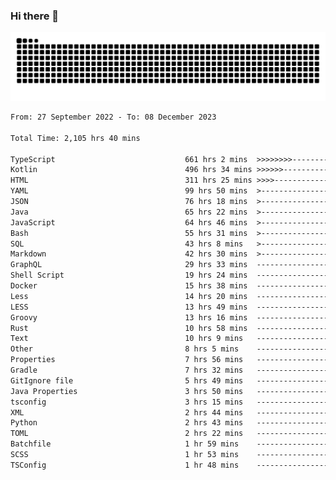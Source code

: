 ### Hi there 👋

<picture>
  <source media="(prefers-color-scheme: dark)" srcset="https://raw.githubusercontent.com/heyline/heyline/output/github-contribution-grid-snake-dark.svg">
  <source media="(prefers-color-scheme: light)" srcset="https://raw.githubusercontent.com/heyline/heyline/output/github-contribution-grid-snake.svg">
  <img alt="github contribution grid snake animation" src="https://raw.githubusercontent.com/heyline/heyline/output/github-contribution-grid-snake.svg">
</picture>

<!--START_SECTION:waka-->

```txt
From: 27 September 2022 - To: 08 December 2023

Total Time: 2,105 hrs 40 mins

TypeScript                             661 hrs 2 mins  >>>>>>>>-----------------   31.39 %
Kotlin                                 496 hrs 34 mins >>>>>>-------------------   23.58 %
HTML                                   311 hrs 25 mins >>>>---------------------   14.79 %
YAML                                   99 hrs 50 mins  >------------------------   04.74 %
JSON                                   76 hrs 18 mins  >------------------------   03.62 %
Java                                   65 hrs 22 mins  >------------------------   03.10 %
JavaScript                             64 hrs 46 mins  >------------------------   03.08 %
Bash                                   55 hrs 31 mins  >------------------------   02.64 %
SQL                                    43 hrs 8 mins   >------------------------   02.05 %
Markdown                               42 hrs 30 mins  >------------------------   02.02 %
GraphQL                                29 hrs 33 mins  -------------------------   01.40 %
Shell Script                           19 hrs 24 mins  -------------------------   00.92 %
Docker                                 15 hrs 38 mins  -------------------------   00.74 %
Less                                   14 hrs 20 mins  -------------------------   00.68 %
LESS                                   13 hrs 49 mins  -------------------------   00.66 %
Groovy                                 13 hrs 16 mins  -------------------------   00.63 %
Rust                                   10 hrs 58 mins  -------------------------   00.52 %
Text                                   10 hrs 9 mins   -------------------------   00.48 %
Other                                  8 hrs 5 mins    -------------------------   00.38 %
Properties                             7 hrs 56 mins   -------------------------   00.38 %
Gradle                                 7 hrs 32 mins   -------------------------   00.36 %
GitIgnore file                         5 hrs 49 mins   -------------------------   00.28 %
Java Properties                        3 hrs 50 mins   -------------------------   00.18 %
tsconfig                               3 hrs 15 mins   -------------------------   00.15 %
XML                                    2 hrs 44 mins   -------------------------   00.13 %
Python                                 2 hrs 43 mins   -------------------------   00.13 %
TOML                                   2 hrs 22 mins   -------------------------   00.11 %
Batchfile                              1 hr 59 mins    -------------------------   00.09 %
SCSS                                   1 hr 53 mins    -------------------------   00.09 %
TSConfig                               1 hr 48 mins    -------------------------   00.09 %
```

<!--END_SECTION:waka-->

